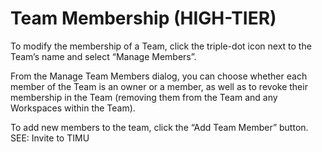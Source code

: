 # Team Membership (HIGH-TIER)

To modify the membership of a Team, click the triple-dot icon next to the Team’s name and select “Manage Members”.

From the Manage Team Members dialog, you can choose whether each member of the Team is an owner or a member, as well as to revoke their membership in the Team (removing them from the Team and any Workspaces within the Team).

To add new members to the team, click the “Add Team Member” button. SEE: Invite to TIMU
